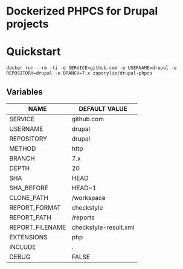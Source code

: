 Dockerized PHPCS for Drupal projects
================================

# Quickstart

```docker run --rm -ti -e SERVICE=github.com -e USERNAME=drupal -e REPOSITORY=drupal -e BRANCH=7.x zaporylie/drupal-phpcs```

## Variables

**NAME** | **DEFAULT VALUE**
--- | ---
SERVICE | github.com
USERNAME | drupal
REPOSITORY | drupal
METHOD | http
BRANCH | 7.x
DEPTH | 20
SHA | HEAD
SHA_BEFORE | HEAD~1
CLONE_PATH | /workspace
REPORT_FORMAT | checkstyle
REPORT_PATH | /reports
REPORT_FILENAME | checkstyle-result.xml
EXTENSIONS | php|module|inc|install|test|profile|theme|js|css|info|txt
INCLUDE | .
DEBUG | FALSE

